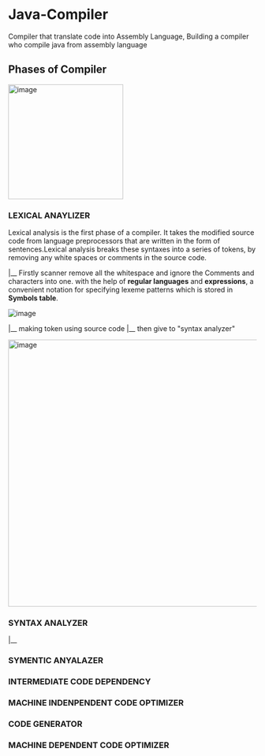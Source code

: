 # Java-Compiler
Compiler that translate code into Assembly Language,
Building a compiler who compile java from assembly language

## Phases of Compiler
<img width="233" alt="image" src="https://github.com/maaz-lab/Java-Compiler/assets/134712721/be8c9a2a-30c9-46e6-964d-87bd75b84c9c">

### LEXICAL ANAYLIZER
Lexical analysis is the first phase of a compiler. It takes the modified source code from language preprocessors that are written in the form of sentences.Lexical analysis breaks these syntaxes into a series of tokens, by removing any white spaces or comments in the source code.

   |__ Firstly scanner remove all the whitespace and ignore the Comments and characters into one. with the help of **regular languages** and **expressions**, a convenient notation for specifying lexeme patterns which is stored in **Symbols table**.
     
   ![image](https://github.com/maaz-lab/Java-Compiler/assets/134712721/3102cc20-5cf4-4497-844d-ecb06d26fc21)

   |__ making token using source code
   |__ then give to "syntax analyzer"
   
   <img width="542" alt="image" src="https://github.com/maaz-lab/Java-Compiler/assets/134712721/4f92ef38-71e4-4f36-b036-b9a2524e1c32">

### SYNTAX ANALYZER
   |__ 
### SYMENTIC ANYALAZER
### INTERMEDIATE CODE DEPENDENCY
### MACHINE INDENPENDENT CODE OPTIMIZER
### CODE GENERATOR
### MACHINE DEPENDENT CODE OPTIMIZER
